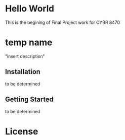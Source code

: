 # Hello World
 This is the begining of Final Project work for CYBR 8470

 # temp name
 "insert description"

## Installation
to be determined
<!-- ```bash
docker-build .
docker-compose run django bash
python manage.py migrate
python manage.py createsuperuser
```
 -->
## Getting Started
to be determined

<!--
To run my awesome app simply,
```bash
docker-compose up
```
See in-app menus for help with using specific features.

  -->

# License
